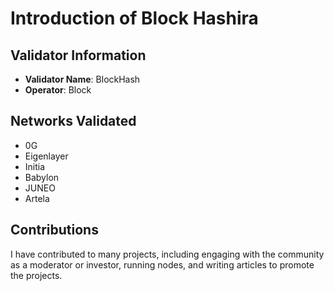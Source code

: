 # Introduction of Block Hashira

## Validator Information
- **Validator Name**: BlockHash
- **Operator**: Block

## Networks Validated
- 0G
- Eigenlayer
- Initia
- Babylon
- JUNEO
- Artela

## Contributions
I have contributed to many projects, including engaging with the community as a moderator or investor, running nodes, and writing articles to promote the projects.
